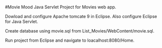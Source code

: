 #Movie Mood 
Java Servlet Project for Movies web app.

Dowload and configure Apache tomcate 9 in Eclipse.
Also configure Eclipse for Java Servlet.

Create database using movie.sql from List_Movies/WebContent/movie.sql.

Run project from Eclipse and navigate to loacalhost:8080/Home.

 